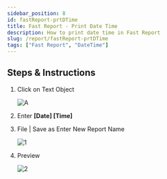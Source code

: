 ```yaml
---
sidebar_position: 8
id: fastReport-prtDTime
title: Fast Report - Print Date Time
description: How to print date time in Fast Report
slug: /report/fastReport-prtDTime
tags: ["Fast Report", "DateTime"]
---
```


## Steps & Instructions

1. Click on Text Object

    ![A](/img/report/fastReport-prtDTime/A.png)

2. Enter **[Date] [Time]**

3. File | Save as Enter New Report Name

    ![1](/img/report/fastReport-prtDTime/1.png)

4. Preview

    ![2](/img/report/fastReport-prtDTime/2.png)

